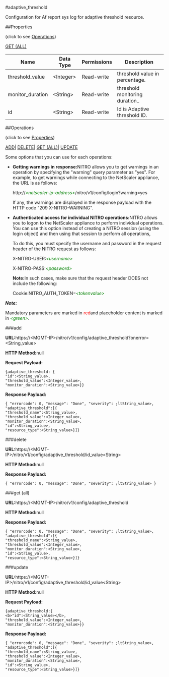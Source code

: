 #adaptive_threshold



Configuration for Af report sys log for adaptive threshold resource.





##Properties 

<span>(click to see [Operations](#operations))</span>

[GET (ALL)](#get-all)



<table><thead><tr><th>Name</th><th>Data Type</th><th>Permissions</th><th>Description</th></tr></thead><tbody><tr><td>threshold_value</td><td>&lt;Integer></td><td>Read-write</td><td>threshold value in percentage.</td></tr><tr><td>monitor_duration</td><td>&lt;String></td><td>Read-write</td><td>threshold monitoring duration..</td></tr><tr><td>id</td><td>&lt;String></td><td>Read-write</td><td>Id is Adaptive threshold ID.</td></tr></tbody></table>

##Operations 

<span>(click to see [Properties](#properties))</span>





[ADD](#add)| [DELETE](#delete)| [GET (ALL)](#get-all)| [UPDATE](#update)





Some options that you can use for each operations:

<ul><li><p><b>Getting warnings in response:</b>NITRO allows you to get warnings in an operation by specifying the "warning" query parameter as "yes". For example, to get warnings while connecting to the NetScaler appliance, the URL is as follows:</p><p>http://<span style="color:green;font-style:italic;">&lt;netscaler-ip-address&gt;</span>/nitro/v1/config/login?warning=yes</p><p>If any, the warnings are displayed in the response payload with the HTTP code "209 X-NITRO-WARNING".</p></li><li><p><b>Authenticated access for individual NITRO operations:</b>NITRO allows you to logon to the NetScaler appliance to perform individual operations. You can use this option instead of creating a NITRO session (using the login object) and then using that session to perform all operations,</p><p>To do this, you must specify the username and password in the request header of the NITRO request as follows:</p><p>X-NITRO-USER:<span style="color:green;font-style:italic;">&lt;username&gt;</span></p><p>X-NITRO-PASS:<span style="color:green;font-style:italic;">&lt;password&gt;</span></p><p><b>Note:</b>In such cases, make sure that the request header DOES not include the following:</p><p>Cookie:NITRO_AUTH_TOKEN=<span style="color:green;font-style:italic;">&lt;tokenvalue&gt;</span></p></li></ul>







***Note:*** 

Mandatory parameters are marked in <span style="color:#FF0000;">red</span>and placeholder content is marked in <span style="color:green;font-style:italic">&lt;green&gt;</span>.



###add







<b>URL:</b>https://&lt;MGMT-IP&gt;/nitro/v1/config/adaptive_threshold?onerror=&lt;String_value&gt;

<b>HTTP Method:</b>null

<b>Request Payload: </b>

```
{adaptive_threshold: {
"id":<String_value>,
"threshold_value":<Integer_value>,
"monitor_duration":<String_value>}}
```

<b>Response Payload: </b>
```
{ "errorcode": 0, "message": "Done", "severity": ;ltString_value>, "adaptive_threshold":[{
"threshold_name":<String_value>,
"threshold_value":<Integer_value>,
"monitor_duration":<String_value>,
"id":<String_value>,
"resource_type":<String_value>}]}
```







###delete







<b>URL:</b>https://&lt;MGMT-IP&gt;/nitro/v1/config/adaptive_threshold/id_value&lt;String&gt;

<b>HTTP Method:</b>null

<b>Response Payload: </b>
```
{ "errorcode": 0, "message": "Done", "severity": ;ltString_value> }
```







###get (all)







<b>URL:</b>https://&lt;MGMT-IP&gt;/nitro/v1/config/adaptive_threshold

<b>HTTP Method:</b>null

<b>Response Payload: </b>
```
{ "errorcode": 0, "message": "Done", "severity": ;ltString_value>, "adaptive_threshold":[{
"threshold_name":<String_value>,
"threshold_value":<Integer_value>,
"monitor_duration":<String_value>,
"id":<String_value>,
"resource_type":<String_value>}]}
```







###update







<b>URL:</b>https://&lt;MGMT-IP&gt;/nitro/v1/config/adaptive_threshold/id_value&lt;String&gt;

<b>HTTP Method:</b>null

<b>Request Payload: </b>
```
{adaptive_threshold:{
<b>"id":<String_value></b>,
"threshold_value":<Integer_value>,
"monitor_duration":<String_value>}}
```

<b>Response Payload: </b>
```
{ "errorcode": 0, "message": "Done", "severity": ;ltString_value>, "adaptive_threshold":[{
"threshold_name":<String_value>,
"threshold_value":<Integer_value>,
"monitor_duration":<String_value>,
"id":<String_value>,
"resource_type":<String_value>}]}
```







